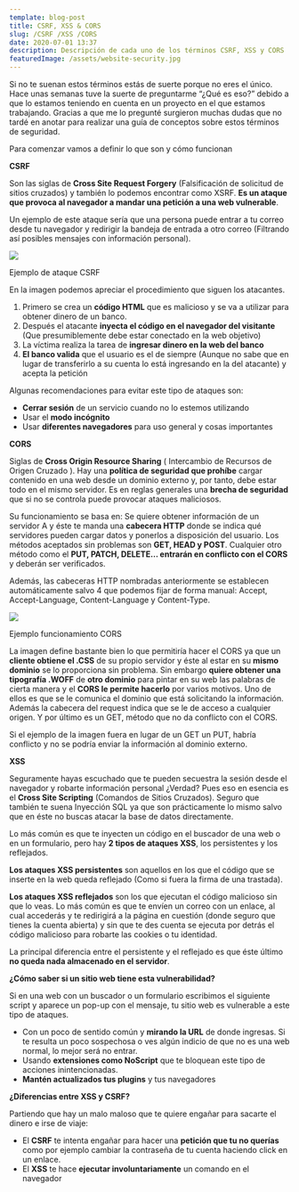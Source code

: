 ```yaml
---
template: blog-post
title: CSRF, XSS & CORS
slug: /CSRF /XSS /CORS
date: 2020-07-01 13:37
description: Descripción de cada uno de los términos CSRF, XSS y CORS
featuredImage: /assets/website-security.jpg
---
```

Si no te suenan estos términos estás de suerte porque no eres el único. Hace unas semanas tuve la suerte de preguntarme “¿Qué es eso?” debido a que lo estamos teniendo en cuenta en un proyecto en el que estamos trabajando. Gracias a que me lo pregunté surgieron muchas dudas que no tardé en anotar para realizar una guía de conceptos sobre estos términos de seguridad.

Para comenzar vamos a definir lo que son y cómo funcionan

**CSRF**

Son las siglas de **Cross Site Request Forgery** (Falsificación de solicitud de sitios cruzados) y también lo podemos encontrar como XSRF. **Es un ataque que provoca al navegador a mandar una petición a una web vulnerable**.

Un ejemplo de este ataque sería que una persona puede entrar a tu correo desde tu navegador y redirigir la bandeja de entrada a otro correo (Filtrando así posibles mensajes con información personal).

![](https://airanschez.files.wordpress.com/2020/07/1_wi0jgx4-dbt7mxupgatf7w.png?w=640)

Ejemplo de ataque CSRF

En la imagen podemos apreciar el procedimiento que siguen los atacantes.

1. Primero se crea un **código HTML** que es malicioso y se va a utilizar para obtener dinero de un banco.
2. Después el atacante **inyecta el código en el navegador del visitante** (Que presumiblemente debe estar conectado en la web objetivo)
3. La víctima realiza la tarea de **ingresar dinero en la web del banco**
4. **El banco valida** que el usuario es el de siempre (Aunque no sabe que en lugar de transferirlo a su cuenta lo está ingresando en la del atacante) y acepta la petición

Algunas recomendaciones para evitar este tipo de ataques son:

* **Cerrar sesión** de un servicio cuando no lo estemos utilizando
* Usar el **modo incógnito**
* Usar **diferentes navegadores** para uso general y cosas importantes

**CORS**

Siglas de **Cross Origin Resource Sharing** ( Intercambio de Recursos de Origen Cruzado ). Hay una **política de seguridad que prohíbe** cargar contenido en una web desde un dominio externo y, por tanto, debe estar todo en el mismo servidor. Es en reglas generales una **brecha de seguridad** que si no se controla puede provocar ataques maliciosos.

Su funcionamiento se basa en: Se quiere obtener información de un servidor A y éste te manda una **cabecera HTTP** donde se indica qué servidores pueden cargar datos y ponerlos a disposición del usuario. Los métodos aceptados sin problemas son **GET, HEAD y POST**. Cualquier otro método como el **PUT, PATCH, DELETE… entrarán en conflicto con el CORS** y deberán ser verificados.

Además, las cabeceras HTTP nombradas anteriormente se establecen automáticamente salvo 4 que podemos fijar de forma manual: Accept, Accept-Language, Content-Language y Content-Type.

![](https://airanschez.files.wordpress.com/2020/07/angular_nginx_cors.png?w=800)

Ejemplo funcionamiento CORS

La imagen define bastante bien lo que permitiría hacer el CORS ya que un **cliente obtiene el .CSS** de su propio servidor y éste al estar en su **mismo dominio** se lo proporciona sin problema. Sin embargo **quiere obtener una tipografía .WOFF** de **otro dominio** para pintar en su web las palabras de cierta manera y el **CORS le permite hacerlo** por varios motivos. Uno de ellos es que se le comunica el dominio que está solicitando la información. Además la cabecera del request indica que se le de acceso a cualquier origen. Y por último es un GET, método que no da conflicto con el CORS.

Si el ejemplo de la imagen fuera en lugar de un GET un PUT, habría conflicto y no se podría enviar la información al dominio externo.

**XSS**

Seguramente hayas escuchado que te pueden secuestra la sesión desde el navegador y robarte información personal ¿Verdad? Pues eso en esencia es el **Cross Site Scripting** (Comandos de Sitios Cruzados). Seguro que también te suena Inyección SQL ya que son prácticamente lo mismo salvo que en éste no buscas atacar la base de datos directamente.

Lo más común es que te inyecten un código en el buscador de una web o en un formulario, pero hay **2 tipos de ataques XSS**, los persistentes y los reflejados.

**Los ataques XSS persistentes** son aquellos en los que el código que se inserte en la web queda reflejado (Como si fuera la firma de una trastada).

**Los ataques XSS reflejados** son los que ejecutan el código malicioso sin que lo veas. Lo más común es que te envíen un correo con un enlace, al cual accederás y te redirigirá a la página en cuestión (donde seguro que tienes la cuenta abierta) y sin que te des cuenta se ejecuta por detrás el código malicioso para robarte las cookies o tu identidad.

La principal diferencia entre el persistente y el reflejado es que éste último **no queda nada almacenado en el servidor**.

**¿Cómo saber si un sitio web tiene esta vulnerabilidad?**

Si en una web con un buscador o un formulario escribimos el siguiente script y aparece un pop-up con el mensaje, tu sitio web es vulnerable a este tipo de ataques.

* Con un poco de sentido común y **mirando la URL** de donde ingresas. Si te resulta un poco sospechosa o ves algún indicio de que no es una web normal, lo mejor será no entrar.
* Usando **extensiones como NoScript** que te bloquean este tipo de acciones inintencionadas.
* **Mantén actualizados tus plugins** y tus navegadores

**¿Diferencias entre XSS y CSRF?**

Partiendo que hay un malo maloso que te quiere engañar para sacarte el dinero e irse de viaje:

* El **CSRF** te intenta engañar para hacer una **petición que tu no querías** como por ejemplo cambiar la contraseña de tu cuenta haciendo click en un enlace.
* El **XSS** te hace **ejecutar involuntariamente** un comando en el navegador